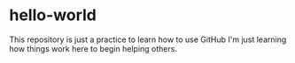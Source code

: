 # hello-world
This repository is just a practice to learn how to use GitHub
I'm just learning how things work here to begin helping others. 
